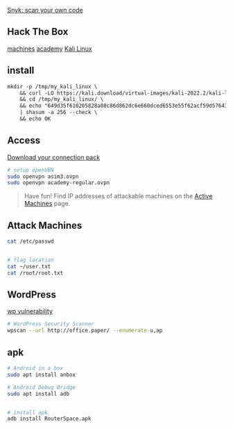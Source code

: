 [Snyk: scan your own code](https://snyk.io/plans/)


## Hack The Box
[machines](https://app.hackthebox.com/machines)
[academy](https://academy.hackthebox.com/dashboard)
[Kali Linux](https://www.kali.org/get-kali/#kali-virtual-machines)


## install
```txt
mkdir -p /tmp/my_kali_linux \
    && curl -LO https://kali.download/virtual-images/kali-2022.2/kali-linux-2022.2-virtualbox-amd64.ova \
    && cd /tmp/my_kali_linux/ \
    && echo "649d35f610205828a08c86d862dc6e660dced6553e55f62acf59d57643c5031f  kali-linux-2022.2-virtualbox-amd64.ova" \
    | shasum -a 256 --check \
    && echo OK
```


## Access
[Download your connection pack](https://www.hackthebox.com/home/htb/access)
```bash
# setup openVBN
sudo openvpn asim3.ovpn
sudo openvpn academy-regular.ovpn
```

> Have fun! Find IP addresses of attackable machines on 
> the [Active Machines](https://www.hackthebox.com/home/machines) page.


## Attack Machines
```bash
cat /etc/passwd


# flag location
cat ~/user.txt 
cat /root/root.txt 
```


## WordPress
[wp vulnerability](https://wpscan.com/vulnerability/3413b879-785f-4c9f-aa8a-5a4a1d5e0ba2)
```bash
# WordPress Security Scanner
wpscan --url http://office.paper/ --enumerate u,ap
```


## apk
```bash
# Android in a box
sudo apt install anbox

# Android Debug Bridge
sudo apt install adb


# install apk
adb install RouterSpace.apk
```
